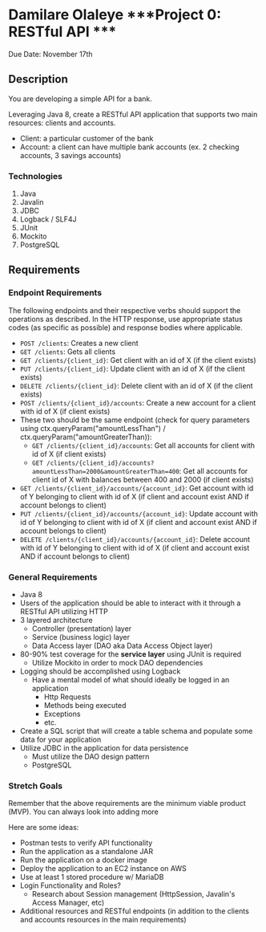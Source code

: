 # Damilare Olaleye ***Project 0: RESTful API ***

Due Date: November 17th

## Description
You are developing a simple API for a bank.

Leveraging Java 8, create a RESTful API application that supports two main resources: clients and accounts.

* Client: a particular customer of the bank
* Account: a client can have multiple bank accounts (ex. 2 checking accounts, 3 savings accounts)

### Technologies
1. Java
2. Javalin
3. JDBC
4. Logback / SLF4J
5. JUnit
6. Mockito
7. PostgreSQL

## Requirements

### Endpoint Requirements
The following endpoints and their respective verbs should support the operations as described. In the HTTP response, use appropriate status codes (as specific as possible) and response bodies where applicable.

- `POST /clients`: Creates a new client
- `GET /clients`: Gets all clients
- `GET /clients/{client_id}`: Get client with an id of X (if the client exists)
- `PUT /clients/{client_id}`: Update client with an id of X (if the client exists)
- `DELETE /clients/{client_id}`: Delete client with an id of X (if the client exists)
- `POST /clients/{client_id}/accounts`: Create a new account for a client with id of X (if client exists)
- These two should be the same endpoint (check for query parameters using ctx.queryParam("amountLessThan") / ctx.queryParam("amountGreaterThan)):
    - `GET /clients/{client_id}/accounts`: Get all accounts for client with id of X (if client exists)
    - `GET /clients/{client_id}/accounts?amountLessThan=2000&amountGreaterThan=400`: Get all accounts for client id of X with balances between 400 and 2000 (if client exists)
- `GET /clients/{client_id}/accounts/{account_id}`: Get account with id of Y belonging to client with id of X (if client and account exist AND if account belongs to client)
- `PUT /clients/{client_id}/accounts/{account_id}`: Update account with id of Y belonging to client with id of X (if client and account exist AND if account belongs to client)
- `DELETE /clients/{client_id}/accounts/{account_id}`: Delete account with id of Y belonging to client with id of X (if client and account exist AND if account belongs to client)

### General Requirements
- Java 8
- Users of the application should be able to interact with it through a RESTful API utilizing HTTP
- 3 layered architecture
    - Controller (presentation) layer
    - Service (business logic) layer
    - Data Access layer (DAO aka Data Access Object layer)
- 80-90% test coverage for the **service layer** using JUnit is required
    - Utilize Mockito in order to mock DAO dependencies
- Logging should be accomplished using Logback
    - Have a mental model of what should ideally be logged in an application
        - Http Requests
        - Methods being executed
        - Exceptions
        - etc.
- Create a SQL script that will create a table schema and populate some data for your application
- Utilize JDBC in the application for data persistence
    - Must utilize the DAO design pattern
    - PostgreSQL

### Stretch Goals
Remember that the above requirements are the minimum viable product (MVP). You can always look into adding more

Here are some ideas:
- Postman tests to verify API functionality
- Run the application as a standalone JAR
- Run the application on a docker image
- Deploy the application to an EC2 instance on AWS
- Use at least 1 stored procedure w/ MariaDB
- Login Functionality and Roles?
    - Research about Session management (HttpSession, Javalin's Access Manager, etc)
- Additional resources and RESTful endpoints (in addition to the clients and accounts resources in the main requirements)
